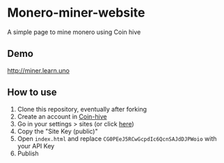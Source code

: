 # Monero-miner-website
A simple page to mine monero using Coin hive

## Demo
http://miner.learn.uno

## How to use
1. Clone this repository, eventually after forking
2. Create an account in [Coin-hive](https://coin-hive.com)
3. Go in your settings > sites (or click [here](https://coin-hive.com/settings/sites))
4. Copy the "Site Key (public)"
5. Open `index.html` and replace `CG0PEeJ5RCwGcpdIc6QcnSAJdDJPWoio` with your API Key
6. Publish
